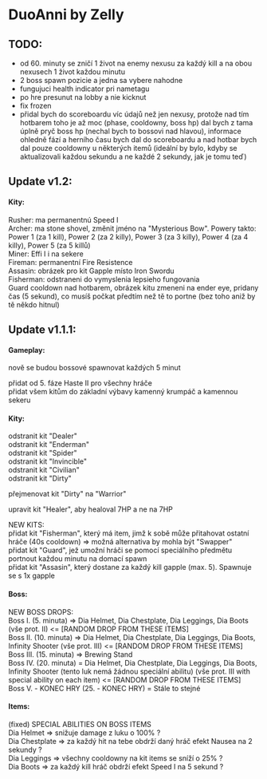 # DuoAnni by Zelly
 
## TODO:
- od 60. minuty se zničí 1 život na enemy nexusu za každý kill a na obou nexusech 1 život každou minutu  <br>
- 2 boss spawn pozicie a jedna sa vybere nahodne  <br>
- fungujuci health indicator pri nametagu  <br>
- po hre presunut na lobby a nie kicknut  <br>
- fix frozen  <br>
- přidal bych do scoreboardu víc údajů než jen nexusy, protože nad tím hotbarem toho je až moc (phase, cooldowny, boss hp) dal bych z tama úplně pryč boss hp (nechal bych to bossovi nad hlavou), informace ohledně fází a herního času bych dal do scoreboardu a nad hotbar bych dal pouze cooldowny u některých itemů (ideální by bylo, kdyby se aktualizovali každou sekundu a ne každé 2 sekundy, jak je tomu teď) <br>
## Update v1.2:
#### Kity:
Rusher: ma permanentnú Speed I <br>
Archer: ma stone shovel, změnit jméno na "Mysterious Bow". Powery takto: Power 1 (za 1 kill), Power 2 (za 2 killy), Power 3 (za 3 killy), Power 4 (za 4 killy), Power 5 (za 5 killů) <br>
Miner: Effi I i na sekere <br>
Fireman: permanentní Fire Resistence <br>
Assasin: obrázek pro kit Gapple místo Iron Swordu <br>
Fisherman: odstraneni do vymyslenia lepsieho fungovania <br>
Guard cooldown nad hotbarem, obrázek kitu zmeneni na ender eye, pridany čas (5 sekund), co musíš počkat předtím než tě to portne (bez toho aniž by tě někdo hitnul) <br>

## Update v1.1.1:
#### Gameplay:
nově se budou bossové spawnovat každých 5 minut <br>

přidat od 5. fáze Haste II pro všechny hráče  <br>
přidat všem kitům do základní výbavy kamenný krumpáč a kamennou sekeru<br>

#### Kity:
odstranit kit "Dealer"  <br>
odstranit kit "Enderman" <br>
odstranit kit "Spider"  <br>
odstranit kit "Invincible" <br>
odstranit kit "Civilian" <br>
odstranit kit "Dirty" <br>

přejmenovat kit "Dirty" na "Warrior" <br>

upravit kit "Healer", aby healoval 7HP a ne na 7HP <br>

NEW KITS:<br>
přidat kit "Fisherman", který má item, jimž k sobě může přitahovat ostatní hráče (40s cooldown) => možná alternativa by mohla být "Swapper" <br>
přidat kit "Guard", jež umožní hráči se pomocí speciálního předmětu portnout každou minutu na domací spawn <br>
přidat kit "Assasin", který dostane za každý kill gapple (max. 5). Spawnuje se s 1x gapple <br>

#### Boss:

NEW BOSS DROPS:<br>
Boss I. (5. minuta) => Dia Helmet, Dia Chestplate, Dia Leggings, Dia Boots (vše prot. II) <= [RANDOM DROP FROM THESE ITEMS] <br>
Boss II. (10. minuta) => Dia Helmet, Dia Chestplate, Dia Leggings, Dia Boots, Infinity Shooter (vše prot. III) <= [RANDOM DROP FROM THESE ITEMS] <br>
Boss III. (15. minuta) => Brewing Stand <br>
Boss IV. (20. minuta) = Dia Helmet, Dia Chestplate, Dia Leggings, Dia Boots, Infinity Shooter (tento luk nemá žádnou speciální abilitu) (vše prot. III with special ability on each item) <= [RANDOM DROP FROM THESE ITEMS] <br>
Boss V. - KONEC HRY (25. - KONEC HRY) = Stále to stejné <br>

#### Items:
(fixed)
SPECIAL ABILITIES ON BOSS ITEMS <br>
Dia Helmet => snižuje damage z luku o 100% ? <br>
Dia Chestplate => za každý hit na tebe obdrží daný hráč efekt Nausea na 2 sekundy ? <br>
Dia Leggings => všechny cooldowny na kit items se sníží o 25% ? <br>
Dia Boots => za každý kill hráč obdrží efekt Speed I na 5 sekund ? <br>